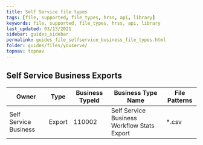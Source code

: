 ```yaml
---
title: Self Service file types
tags: [file, supported, file_types, hrss, api, library]
keywords: file, supported, file_types, hrss, api, library
last_updated: 03/13/2021
sidebar: guides_sidebar
permalink: guides_file_selfservice_business_file_types.html
folder: guides/files/youserve/
topnav: topnav
---
```


## Self Service Business Exports

| Owner                 | Type   | Business TypeId | Business Type Name                          | File Patterns |
| --------------------- | ------ | --------------- | ------------------------------------------- | ------------- |
| Self Service Business | Export | 110002          | Self Service Business Workflow Stats Export | *.csv         |
